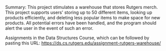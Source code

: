 Summary: This project stimulates a warehouse that stores Rutgers merch. This project supports users' storing up to 50 different items, looking up products efficiently, and deleting less popular items to make space for new products. All potential errors have been handled, and the program should alert the user in the event of such an error.

Assignments in the Data Structures Course, which can be followed by pasting this URL: https://ds.cs.rutgers.edu/assignment-rutgers-warehouse/
